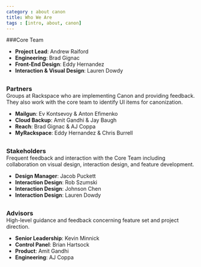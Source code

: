 ```yaml
---
category : about canon
title: Who We Are
tags : [intro, about, canon]
---
```


###Core Team

* **Project Lead**: Andrew Raiford
* **Engineering**: Brad Gignac
* **Front-End Design**: Eddy Hernandez
* **Interaction & Visual Design**: Lauren Dowdy


<h3 style="margin: 30px 0 0 0">Partners</h3>
<p style="margin: 0px 0px 10px">Groups at Rackspace who are implementing Canon and providing feedback. They also work with the core team to identify UI items for canonization.</p>

* **Mailgun**: Ev Kontsevoy & Anton Efimenko
* **Cloud Backup**: Amit Gandhi & Jay Baugh
* **Reach**: Brad Gignac & AJ Coppa
* **MyRackspace**: Eddy Hernandez & Chris Burrell

<h3 style="margin: 30px 0 0 0">Stakeholders</h3>
<p style="margin: 0px 0px 10px">Frequent feedback and interaction with the Core Team including collaboration on visual design, interaction design, and feature development.</p>

* **Design Manager**: Jacob Puckett
* **Interaction Design**: Rob Szumski
* **Interaction Design**: Johnson Chen
* **Interaction Design**: Lauren Dowdy

<h3 style="margin: 30px 0 0 0">Advisors</h3>
<p style="margin: 0px 0px 10px">High-level guidance and feedback concerning feature set and project direction.</p>

* **Senior Leadership**: Kevin Minnick
* **Control Panel**: Brian Hartsock
* **Product**: Amit Gandhi
* **Engineering**: AJ Coppa